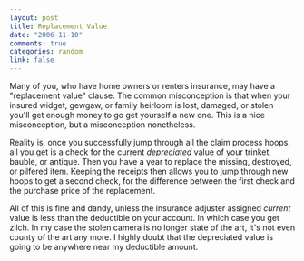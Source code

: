 ```yaml
--- 
layout: post
title: Replacement Value
date: "2006-11-10"
comments: true
categories: random
link: false
---
```

Many of you, who have home owners or renters insurance, may have a "replacement value" clause. The common misconception is that when your insured widget, gewgaw, or family heirloom is lost, damaged, or stolen you'll get enough money to go get yourself a new one. This is a nice misconception, but a misconception nonetheless.

Reality is, once you successfully jump through all the claim process hoops, all you get is a check for the current <em>depreciated</em> value of your trinket, bauble, or antique. Then you have a year to replace the missing, destroyed, or pilfered item. Keeping the receipts then allows you to jump through new hoops to get a second check, for the difference between the first check and the purchase price of the replacement.

All of this is fine and dandy, unless the insurance adjuster assigned <em>current</em> value is less than the deductible on your account. In which case you get zilch. In my case the stolen camera is no longer state of the art, it's not even county of the art any more. I highly doubt that the depreciated value is going to be anywhere near my deductible amount.
